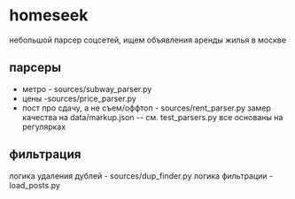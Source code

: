 # homeseek
небольшой парсер соцсетей, ищем объявления аренды жилья в москве

## парсеры
* метро - sources/subway_parser.py
* цены -sources/price_parser.py
* пост про сдачу, а не съем/оффтоп - sources/rent_parser.py
замер качества на data/markup.json -- см. test_parsers.py
все основаны на регулярках

## фильтрация
логика удаления дублей - sources/dup_finder.py
логика фильтрации - load_posts.py
